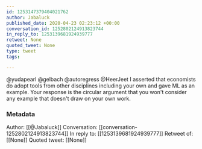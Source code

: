```yaml
---
id: 1253147379404021762
author: Jabaluck
published_date: 2020-04-23 02:23:12 +00:00
conversation_id: 1252802124913823744
in_reply_to: 1253139681924939777
retweet: None
quoted_tweet: None
type: tweet
tags:

---
```


@yudapearl @gelbach @autoregress @HeerJeet I asserted that economists do adopt tools from other disciplines including your own and gave ML as an example. Your response is the circular argument that you won't consider any example that doesn't draw on your own work.

### Metadata

Author: [[@Jabaluck]]
Conversation: [[conversation-1252802124913823744]]
In reply to: [[1253139681924939777]]
Retweet of: [[None]]
Quoted tweet: [[None]]
